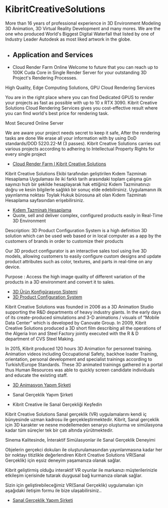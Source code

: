 # KibritCreativeSolutions
More than 16 years of professional experience in 3D Environment Modeling 3D Animation, 3D Virtual Reality Development and many mores. We are the one who produced World's Biggest Digital Waterfall that listed by one of Industry Leader Autodesk as most liked artwork in the globe. 

- ## Application and Services

- Cloud Render Farm Online
Welcome to future that you can reach up to 100K Cuda Core in Single Render Server for your outstanding 3D Project's Rendering Processes.

High Quality, Edge Computing Solutions, GPU Cloud Rendering Services

You are in the right place where you can find Dedicated GPUS to render your projects as fast as possible with up to 10 x RTX 3090. Kibrit Creative Solutions Cloud Rendering Services gives you cost-effective result where you can find world's best price for rendering task.

Most Secured Online Server

We are aware your project needs secret to keep it safe, After the rendering tasks are done We erase all your information with by using DoD standards/DOD 5220.22-M (3 passes). Kibrit Creative Solutions carries out various projects according to adhering to Intellectual Property Rights for every single project

- [Cloud Render Farm l Kibrit Creative Solutions](https://www.kibrit.com.tr/rental-gpu-render-farm/)

Kibrit Creative Solutions Ekibi tarafından geliştirilen Kıdem Tazminatı Hesaplama Uygulaması ile iki farklı tarih arasındaki toplam çalışma gün sayınızı hızlı bir şekilde hesaplayarak hak ettiğiniz Kıdem Tazminatınızı doğru ve kesin bilgilerle sağlıklı bir sonuç elde edebilirsiniz.
Uygulamanın ilk yayınlanma noktası Toylak Hukuk bürosuna ait olan Kıdem Tazminatı Hesaplama sayfasından erişebilirsiniz.

- [Kıdem Tazminatı Hesaplama](https://www.toylakhukuk.com/2023/09/07/kidem-tazminati-hesaplama/)
- Quote, sell and deliver complex, configured products easily in Real-Time 3D Environment

Description:
3D Product Configuration System is a high definition 3D solution which can be used web based or in local computer as a app by the customers of brands in order to customize their products

Our 3D product configurator is an interactive sales tool using live 3D models, allowing customers to easily configure custom designs and update product attributes such as color, textures, and parts in real-time on any device.

Purpose :
Access the high image quality of different variation of the products in a 3D environment and convert it to sales.
- [3D Ürün Konfigürasyon Sistemi](https://www.kibrit.com.tr/tr/3-boyutlu-urun-konfiguratoru/)
- [3D Product Configuration System](https://www.kibrit.com.tr/3d-real-time-product-configurator/)

Kibrit Creative Solutions was founded in 2006 as a 3D Animation Studio supporting the R&D departments of heavy industry giants. In the early days of its create-produced simulations and 3-D animations / visuals of “Mobile Data Center” which is developed by Canovate Group. In 2009, Kibrit Creative Solutions produced a 3D short film describing all the operations of the Algeria Iron and Steel Factory jointly executed with the R & D department of CVS Steel Making.

In 2015, Kibrit produced 120 hours 3D Animation for personnel training. Animation videos including Occupational Safety, backhoe loader Training, orientation, personal development and specialist trainings according to Turkish/Europe Standards. These 3D animated trainings gathered in a portal thus Human Resources was able to quickly screen candidate individuals and educate the existing staff.

- [3D Animasyon Yapım Şirketi](https://www.kibrit.com.tr/tr/3d-animasyon-studyosu/)

- Sanal Gerçeklik Yapım Şirketi
- Kibrit Creative ile Sanal Gerçekliği Keşfedin

Kibrit Creative Solutions Sanal gerçeklik (VR) uygulamalarını kendi iç bünyesinde uzman kadrosu ile gerçekleştirmektedir. Kibrit, Sanal gerçeklik için 3D karakter ve nesne modellemeden senaryo oluşturma ve simülasyona kadar tüm süreçler tek bir çatı altında yürütmektedir.

Sinema Kalitesinde, İnteraktif Simülasyonlar ile Sanal Gerçeklik Deneyimi

Objelerin gerçekci dokuları ile oluşturulamasından yayınlanmasına kadar her bir noktayı titizlikle değerlendiren Kibrit Creative Solutions VR(Sanal Gerçeklik) için eşsiz deneyim yaşamanıza olanak sağlar.

Kibrit geliştirmiş olduğu interaktif VR oyunlar ile markanızı müşterilerinizle etkileşim içerisinde tutarak duygusal bağ kurmanıza olanak sağlar.

Sizin için geliştirebileceğimiz VR(Sanal Gerçeklik) uygulamaları için aşağıdaki iletişim formu ile bize ulaşabilirsiniz..
- [Sanal Gerçeklik Yapım Şirketi](https://www.kibrit.com.tr/tr/vr-sanal-gerceklik-uygulama-yazilim-gelistirme-sirketi/)
